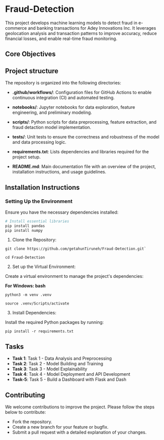 # Fraud-Detection
This project develops machine learning models to detect fraud in e-commerce and banking transactions for Adey Innovations Inc. It leverages geolocation analysis and transaction patterns to improve accuracy, reduce financial losses, and enable real-time fraud monitoring.

## Core Objectives

  
## Project structure

The repository is organized into the following directories:

- **.github/workflows/**: Configuration files for GitHub Actions to enable continuous integration (CI) and automated testing.

- **notebooks/**: Jupyter notebooks for data exploration, feature engineering, and preliminary modeling.

- **scripts/**: Python scripts for data preprocessing, feature extraction, and fraud detaction model implementation.

- **tests/**: Unit tests to ensure the correctness and robustness of the model and data processing logic.

- **requirements.txt**: Lists dependencies and libraries required for the project setup.

- **README.md**: Main documentation file with an overview of the project, installation instructions, and usage guidelines.


## Installation Instructions

### Setting Up the Environment
Ensure you have the necessary dependencies installed:

```bash
# Install essential libraries
pip install pandas
pip install numpy

```

1. Clone the Repository:
>>>>
    git clone https://github.com/getahunTiruneh/Fraud-Detection.git`

    cd Fraud-Detection
>>>>

2. Set up the Virtual Environment:

Create a virtual environment to manage the project's dependencies:

**For Windows: bash**

>>>
    python3 -m venv .venv

    source .venv/Scripts/activate  
>>>


3. Install Dependencies:

Install the required Python packages by running:
>>>
    pip install -r requirements.txt
>>>
## Tasks

- **Task 1**: Task 1 - Data Analysis and Preprocessing
- **Task 2**: Task 2 - Model Building and Training 
- **Task 3**: Task 3 - Model Explainability
- **Task 4**: Task 4 - Model Deployment and API Development
- **Task-5**: Task 5 - Build a Dashboard with Flask and Dash

## Contributing
 We welcome contributions to improve the project. Please follow the steps below to contribute:

- Fork the repository.
- Create a new branch for your feature or bugfix.
- Submit a pull request with a detailed explanation of your changes.
